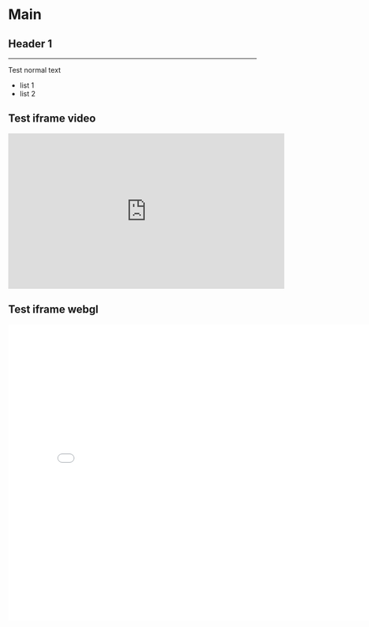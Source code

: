 # Main

## Header 1
---

Test normal text 

- list 1
- list 2

## Test iframe video
<iframe width="560" height="315" src="https://www.youtube.com/embed/xMHowyLRMw8?si=qMm53n_TVGL-2aGZ" title="YouTube video player" frameborder="0" allow="accelerometer; autoplay; clipboard-write; encrypted-media; gyroscope; picture-in-picture; web-share" allowfullscreen></iframe>

## Test iframe webgl
 <iframe
      title="WebGL Project"
      src={url}
      width="800"
      height="600"
      frameBorder="0"
      allowFullScreen
    />
